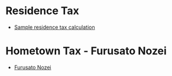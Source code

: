 # Residence Tax

- [Sample residence tax calculation](https://www.reddit.com/r/JapanFinance/comments/mtotza/naive_question_about_resident_tax/gv12p81/)

# Hometown Tax - Furusato Nozei

- [Furusato Nozei](tax/residence/furusato-nozei)
